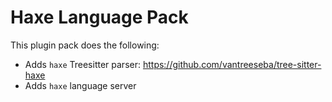 # Haxe Language Pack

This plugin pack does the following:

- Adds `haxe` Treesitter parser: <https://github.com/vantreeseba/tree-sitter-haxe>
- Adds `haxe` language server

<!-- vim: set ft=markdown: -->